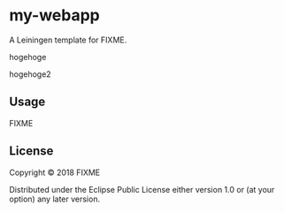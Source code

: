 # my-webapp

A Leiningen template for FIXME.

hogehoge

hogehoge2

## Usage

FIXME

## License

Copyright © 2018 FIXME

Distributed under the Eclipse Public License either version 1.0 or (at
your option) any later version.
